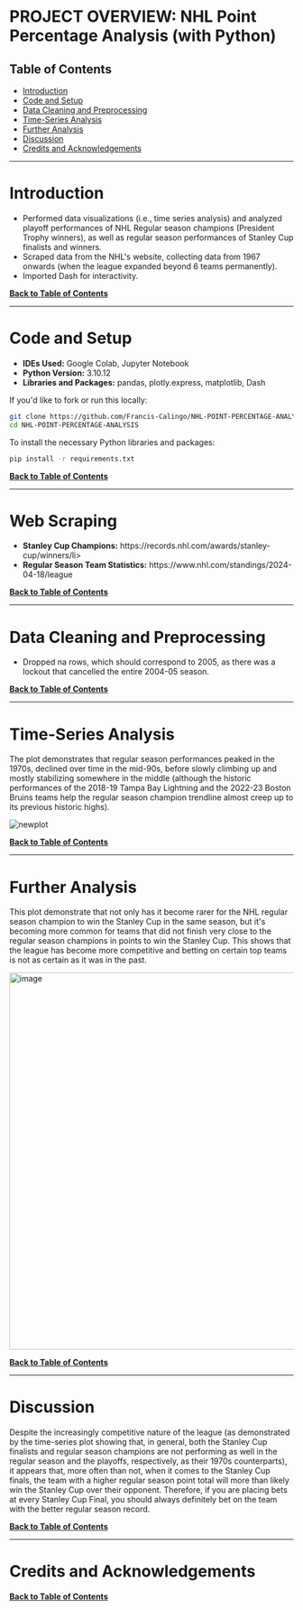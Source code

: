 # PROJECT OVERVIEW: NHL Point Percentage Analysis (with Python)

## Table of Contents
* [Introduction](#introduction)
* [Code and Setup](#code-and-setup)
* [Data Cleaning and Preprocessing](#data-cleaning-and-preprocessing)
* [Time-Series Analysis](#time-series-analysis)
* [Further Analysis](#further-analysis)
* [Discussion](#discussion)
* [Credits and Acknowledgements](#credits-and-acknowledgements)

---
  
# Introduction
  <ul>
    <li>Performed data visualizations (i.e., time series analysis) and analyzed playoff performances of NHL Regular season champions (President Trophy winners), as well as regular season performances of Stanley Cup finalists and winners.</li>
    <li>Scraped data from the NHL's website, collecting data from 1967 onwards (when the league expanded beyond 6 teams permanently).</li>
    <li>Imported Dash for interactivity.</li>
  </ul>

[<b>Back to Table of Contents</b>](#table-of-contents)

---

# Code and Setup
  <ul>
    <li><b>IDEs Used:</b> Google Colab, Jupyter Notebook</li>
    <li><b>Python Version:</b> 3.10.12</li>
    <li><b>Libraries and Packages:</b> pandas, plotly.express, matplotlib, Dash</li>
  </ul>

If you'd like to fork or run this locally:

```bash
git clone https://github.com/Francis-Calingo/NHL-POINT-PERCENTAGE-ANALYSIS.git
cd NHL-POINT-PERCENTAGE-ANALYSIS
```

To install the necessary Python libraries and packages:
```bash
pip install -r requirements.txt
```

[<b>Back to Table of Contents</b>](#table-of-contents)

---

# Web Scraping
  <ul>
    <li><b>Stanley Cup Champions:</b> https://records.nhl.com/awards/stanley-cup/winners/li>
    <li><b>Regular Season Team Statistics:</b> https://www.nhl.com/standings/2024-04-18/league</li>
  </ul>

[<b>Back to Table of Contents</b>](#table-of-contents)

---

# Data Cleaning and Preprocessing

<ul>
    <li>Dropped na rows, which should correspond to 2005, as there was a lockout that cancelled the entire 2004-05 season.</li>
</ul>

[<b>Back to Table of Contents</b>](#table-of-contents)

---

# Time-Series Analysis

<p>The plot demonstrates that regular season performances peaked in the 1970s, declined over time in the mid-90s, before slowly climbing up and mostly stabilizing somewhere in the middle (although the historic performances of the 2018-19 Tampa Bay Lightning and the 2022-23 Boston Bruins teams help the regular season champion trendline almost creep up to its previous historic highs). </p>

![newplot](https://github.com/user-attachments/assets/88db03af-247f-4e42-ab18-3c2b370e0ace)

[<b>Back to Table of Contents</b>](#table-of-contents)

---

# Further Analysis

<p> This plot demonstrate that not only has it become rarer for the NHL regular season champion to win the Stanley Cup in the same season, but it's becoming more common for teams that did not finish very close to the regular season champions in points to win the Stanley Cup. This shows that the league has become more competitive and betting on certain top teams is not as certain as it was in the past.</p>

<img width="668" alt="image" src="https://github.com/user-attachments/assets/382514ee-afea-4625-a9b2-0c5031ec9ce0" />

[<b>Back to Table of Contents</b>](#table-of-contents)

---

# Discussion

<p> Despite the increasingly competitive nature of the league (as demonstrated by the time-series plot showing that, in general, both the Stanley Cup finalists and regular season champions are not performing as well in the regular season and the playoffs, respectively, as their 1970s counterparts), it appears that, more often than not, when it comes to the Stanley Cup finals, the team with a higher regular season point total will more than likely win the Stanley Cup over their opponent. Therefore, if you are placing bets at every Stanley Cup Final, you should always definitely bet on the team with the better regular season record. </p>

[<b>Back to Table of Contents</b>](#table-of-contents)
</details>

---

# Credits and Acknowledgements

[<b>Back to Table of Contents</b>](#table-of-contents)
